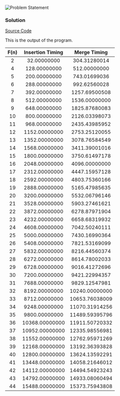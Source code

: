 ![Problem Statement](https://github.com/cpp-rakesh/IntroductionToAlgorithmsCLRS/blob/master/Chapter_1_The_Role_Of_Algorithms_In_Computing/1.2_Algorithms_As_A_Technology/Exercises/1.2-2/repo/problem.png)

### Solution
[Source Code](https://github.com/cpp-rakesh/IntroductionToAlgorithmsCLRS/blob/master/Chapter_1_The_Role_Of_Algorithms_In_Computing/1.2_Algorithms_As_A_Technology/Exercises/1.2-2/repo/1.2-2.cpp)

This is the output of the program.

|  F(n)  | Insertion Timing  | Merge Timing    |
|:------:|:-----------------:|:---------------:|
|  2     |   32.00000000     |  304.31280014   |
|  4     |   128.00000000    |  512.00000000   |
|  5     |   200.00000000    |  743.01699036   |
|  6     |   288.00000000    |  992.62560028   |
|  7     |   392.00000000    |  1257.69500508  |
|  8     |   512.00000000    |  1536.00000000  |
|  9     |   648.00000000    |  1825.87680083  |
| 10     |   800.00000000    |  2126.03398073  |
| 11     |   968.00000000    |  2435.43985952  |
| 12     |   1152.00000000   |  2753.25120055  |
| 13     |   1352.00000000   |  3078.76584549  |
| 14     |   1568.00000000   |  3411.39001016  |
| 15     |   1800.00000000   |  3750.61497178  |
| 16     |   2048.00000000   |  4096.00000000  |
| 17     |   2312.00000000   |  4447.15957128  |
| 18     |   2592.00000000   |  4803.75360166  |
| 19     |   2888.00000000   |  5165.47985635  |
| 20     |   3200.00000000   |  5532.06796146  |
| 21     |   3528.00000000   |  5903.27461621  |
| 22     |   3872.00000000   |  6278.87971904  |
| 23     |   4232.00000000   |  6658.68319932  |
| 24     |   4608.00000000   |  7042.50240111  |
| 25     |   5000.00000000   |  7430.16990364  |
| 26     |   5408.00000000   |  7821.53169099  |
| 27     |   5832.00000000   |  8216.44560374  |
| 28     |   6272.00000000   |  8614.78002033  |
| 29     |   6728.00000000   |  9016.41272696  |
| 30     |   7200.00000000   |  9421.22994357  |
| 31     |   7688.00000000   |  9829.12547981  |
| 32     |   8192.00000000   |  10240.00000000 |
| 33     |   8712.00000000   |  10653.76038009 |
| 34     |   9248.00000000   |  11070.31914256 |
| 35     |   9800.00000000   |  11489.59395796 |
| 36     |   10368.00000000  |  11911.50720332 |
| 37     |   10952.00000000  |  12335.98556981 |
| 38     |   11552.00000000  |  12762.95971269 |
| 39     |   12168.00000000  |  13192.36393828 |
| 40     |   12800.00000000  |  13624.13592291 |
| 41     |   13448.00000000  |  14058.21646012 |
| 42     |   14112.00000000  |  14494.54923243 |
| 43     |   14792.00000000  |  14933.08060494 |
| 44     |   15488.00000000  |  15373.75943808 |


